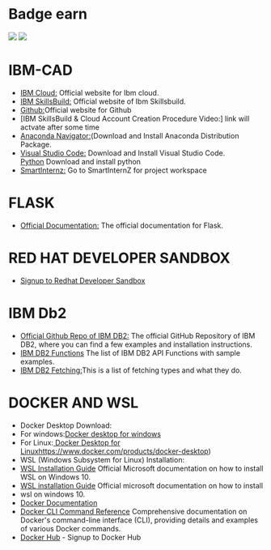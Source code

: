 # Badge earn<br>
<img src ="https://github.com/baiju012/ibm-fdp-cad/assets/111991510/c54026bb-a93d-4f21-abbd-bdee59bc20e4">
<img src ="https://github.com/baiju012/ibm-fdp-cad/assets/111991510/ba293749-10f8-4607-8c67-973818f866bb">




# IBM-CAD
* [IBM Cloud:](https://cloud.ibm.com/login) Official website for Ibm cloud.<br>
* [IBM SkillsBuild:](https://www.ibm.com/academic/home) Official website of Ibm Skillsbuild.<br>
* [Github:](https://github.com/)Official website for Github<br>
* [IBM SkillsBuild & Cloud Account Creation Procedure Video:] link will actvate after some time<br>
* [Anaconda Navigator:](https://www.anaconda.com/download)(Download and Install Anaconda Distribution Package.<br>
* [Visual Studio Code:](https://code.visualstudio.com/)  Download and Install Visual Studio Code.<br>
  [Python](https://www.python.org/downloads/release/python-3105/) Download and install python<br>
* [SmartInternz:](https://smartinternz.com/educator-login) Go to SmartInternZ for project workspace<br>

# FLASK
* [Official Documentation:](https://flask.palletsprojects.com/en/2.3.x/quickstart/#a-minimal-application) The official documentation for Flask.<br>

# RED HAT DEVELOPER SANDBOX
 * [Signup to Redhat Developer Sandbox](https://developers.redhat.com/developer-sandbox)<br>

# IBM Db2
* [Official Github Repo of IBM DB2:](https://github.com/ibmdb/python-ibmdb) The official GitHub Repository of IBM DB2, where you can find a few examples and installation instructions.<br>
* [IBM DB2 Functions](https://github.com/ibmdb/python-ibmdb/wiki/APIs)  The list of IBM DB2 API Functions with sample examples.<br>
* [IBM DB2 Fetching:](https://www.ibm.com/docs/en/dscp/10.1.0?topic=db-fetching-rows-columns-from-result-sets)This is a list of fetching types and what they do.<br>



# DOCKER AND WSL
 * Docker Desktop Download:<br>
*  For windows:[Docker desktop for windows](https://www.docker.com/products/docker-desktop)<br>
 * For Linux:[ Docker Desktop for Linux](https://www.docker.com/products/docker-desktop)https://www.docker.com/products/docker-desktop)<br>
*  WSL (Windows Subsystem for Linux) Installation:
* [WSL Installation Guide](https://docs.microsoft.com/en-us/windows/wsl/install-win1) Official Microsoft documentation on how to install WSL on Windows 10.<br>
* [WSL installation Guide](https://docs.docker.com/) Official microsoft documentation on how to install 
* wsl on windows 10.<br>
* [Docker Documentation ](https://docs.docker.com/)<br>
* [Docker CLI Command Reference](https://docs.docker.com/engine/reference/commandline/cli/) Comprehensive documentation on Docker's command-line interface (CLI), providing details and examples of various Docker commands.<br>
* [Docker Hub](https://hub.docker.com/) - Signup to Docker Hub<br>








 
